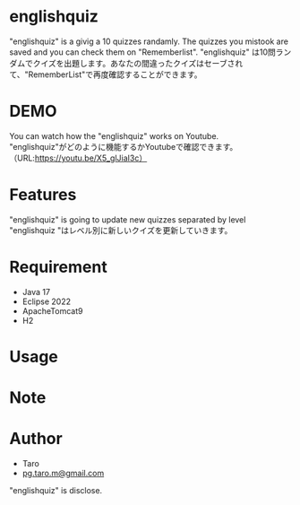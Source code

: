 # englishquiz

"englishquiz" is a givig a 10 quizzes randamly. The quizzes you mistook are saved and you can check them on "Rememberlist".
"englishquiz" は10問ランダムでクイズを出題します。あなたの間違ったクイズはセーブされて、"RememberList"で再度確認することができます。

# DEMO
You can watch how the "englishquiz" works on Youtube.<br>
"englishquiz"がどのように機能するかYoutubeで確認できます。<br>
（URL:https://youtu.be/X5_glJiaI3c）

# Features
"englishquiz" is going to update new quizzes separated by level<br>
"englishquiz "はレベル別に新しいクイズを更新していきます。<br>

# Requirement

* Java 17
* Eclipse 2022
* ApacheTomcat9
* H2
  
# Usage


# Note


# Author

* Taro
* pg.taro.m@gmail.com

"englishquiz" is disclose.
